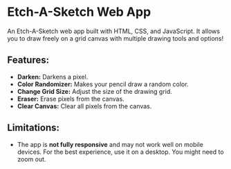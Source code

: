 # Etch-A-Sketch Web App

An Etch-A-Sketch web app built with HTML, CSS, and JavaScript. It allows you to draw freely on a grid canvas with multiple drawing tools and options!

## Features:
- **Darken:** Darkens a pixel.
- **Color Randomizer:** Makes your pencil draw a random color.
- **Change Grid Size:** Adjust the size of the drawing grid.
- **Eraser:** Erase pixels from the canvas.
- **Clear Canvas:** Clear all pixels from the canvas.

## Limitations:
- The app is **not fully responsive** and may not work well on mobile devices. For the best experience, use it on a desktop. You might need to zoom out.
